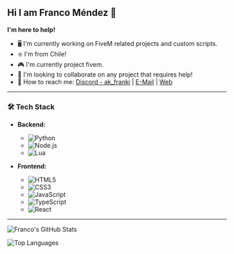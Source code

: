 ## Hi I am Franco Méndez 👋

**I'm here to help!**

- 🖥️ I'm currently working on FiveM related projects and custom scripts.
- ❇️ I'm from Chile!
- 🎮 I'm currently project fivem.
- 🤝 I'm looking to collaborate on any project that requires help!
- 📧 How to reach me: [Discord - ak_franki](https://discord.gg/newdayroleplay) | [E-Mail](mailto:mendezlazofranco@gmail.com) | [Web](https://www.frankijs.online)

---

### 🛠️ Tech Stack

- **Backend:**
  - ![Python](https://img.shields.io/badge/Python-3776AB?style=for-the-badge&logo=python&logoColor=white)
  - ![Node.js](https://img.shields.io/badge/Node.js-339933?style=for-the-badge&logo=nodedotjs&logoColor=white)
  - ![Lua](https://img.shields.io/badge/Lua-2C2D72?style=for-the-badge&logo=lua&logoColor=white)

- **Frontend:**
  - ![HTML5](https://img.shields.io/badge/HTML5-E34F26?style=for-the-badge&logo=html5&logoColor=white)
  - ![CSS3](https://img.shields.io/badge/CSS3-1572B6?style=for-the-badge&logo=css3&logoColor=white)
  - ![JavaScript](https://img.shields.io/badge/JavaScript-F7DF1E?style=for-the-badge&logo=javascript&logoColor=black)
  - ![TypeScript](https://img.shields.io/badge/TypeScript-007ACC?style=for-the-badge&logo=typescript&logoColor=white)
  - ![React](https://img.shields.io/badge/React-20232A?style=for-the-badge&logo=react&logoColor=61DAFB)

---

![Franco's GitHub Stats](https://github-readme-stats.vercel.app/api?username=fkijs&show_icons=true&theme=dark)

![Top Languages](https://github-readme-stats.vercel.app/api/top-langs/?username=fkijs&layout=compact&theme=dark)
